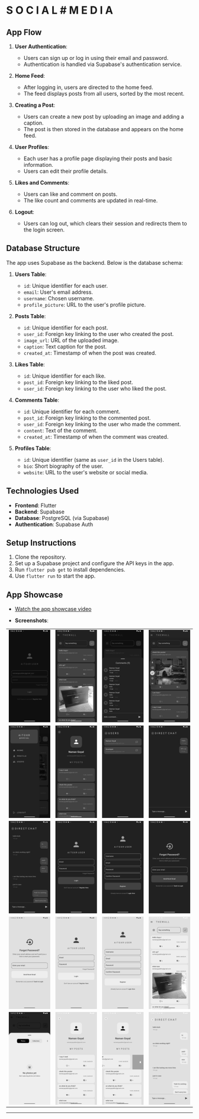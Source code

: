 # S O C I A L # M E D I A

## App Flow

1. **User Authentication**:

   - Users can sign up or log in using their email and password.
   - Authentication is handled via Supabase's authentication service.

2. **Home Feed**:

   - After logging in, users are directed to the home feed.
   - The feed displays posts from all users, sorted by the most recent.

3. **Creating a Post**:

   - Users can create a new post by uploading an image and adding a caption.
   - The post is then stored in the database and appears on the home feed.

4. **User Profiles**:

   - Each user has a profile page displaying their posts and basic information.
   - Users can edit their profile details.

5. **Likes and Comments**:

   - Users can like and comment on posts.
   - The like count and comments are updated in real-time.

6. **Logout**:

   - Users can log out, which clears their session and redirects them to the login screen.

## Database Structure

The app uses Supabase as the backend. Below is the database schema:

1. **Users Table**:

   - `id`: Unique identifier for each user.
   - `email`: User's email address.
   - `username`: Chosen username.
   - `profile_picture`: URL to the user's profile picture.

2. **Posts Table**:

   - `id`: Unique identifier for each post.
   - `user_id`: Foreign key linking to the user who created the post.
   - `image_url`: URL of the uploaded image.
   - `caption`: Text caption for the post.
   - `created_at`: Timestamp of when the post was created.

3. **Likes Table**:

   - `id`: Unique identifier for each like.
   - `post_id`: Foreign key linking to the liked post.
   - `user_id`: Foreign key linking to the user who liked the post.

4. **Comments Table**:

   - `id`: Unique identifier for each comment.
   - `post_id`: Foreign key linking to the commented post.
   - `user_id`: Foreign key linking to the user who made the comment.
   - `content`: Text of the comment.
   - `created_at`: Timestamp of when the comment was created.

5. **Profiles Table**:

   - `id`: Unique identifier (same as `user_id` in the Users table).
   - `bio`: Short biography of the user.
   - `website`: URL to the user's website or social media.

## Technologies Used

- **Frontend**: Flutter
- **Backend**: Supabase
- **Database**: PostgreSQL (via Supabase)
- **Authentication**: Supabase Auth

## Setup Instructions

1. Clone the repository.
2. Set up a Supabase project and configure the API keys in the app.
3. Run `flutter pub get` to install dependencies.
4. Use `flutter run` to start the app.

## App Showcase

- [Watch the app showcase video](https://drive.google.com/file/d/1HnwicvkMxhTIr-k4ptnqeqEY1C0smj3D/view)

- **Screenshots**:

<table>
  <tr>
    <td><img src="https://raw.githubusercontent.com/NamanGoyalK/social_media/refs/heads/main/demo_pics/Screenshot_1748190375.png" width="200"/></td>
    <td><img src="https://raw.githubusercontent.com/NamanGoyalK/social_media/refs/heads/main/demo_pics/Screenshot_1748329553.png" width="200"/></td>
    <td><img src="https://raw.githubusercontent.com/NamanGoyalK/social_media/refs/heads/main/demo_pics/Screenshot_1748329559.png" width="200"/></td>
    <td><img src="https://raw.githubusercontent.com/NamanGoyalK/social_media/refs/heads/main/demo_pics/Screenshot_1748329568.png" width="200"/></td>
  </tr>
  <tr>
    <td><img src="https://raw.githubusercontent.com/NamanGoyalK/social_media/refs/heads/main/demo_pics/Screenshot_1748329572.png" width="200"/></td>
    <td><img src="https://raw.githubusercontent.com/NamanGoyalK/social_media/refs/heads/main/demo_pics/Screenshot_1748329578.png" width="200"/></td>
    <td><img src="https://raw.githubusercontent.com/NamanGoyalK/social_media/refs/heads/main/demo_pics/Screenshot_1748329586.png" width="200"/></td>
    <td><img src="https://raw.githubusercontent.com/NamanGoyalK/social_media/refs/heads/main/demo_pics/Screenshot_1748329589.png" width="200"/></td>
  </tr>
  <tr>
    <td><img src="https://raw.githubusercontent.com/NamanGoyalK/social_media/refs/heads/main/demo_pics/Screenshot_1748329594.png" width="200"/></td>
    <td><img src="https://raw.githubusercontent.com/NamanGoyalK/social_media/refs/heads/main/demo_pics/Screenshot_1748329604.png" width="200"/></td>
    <td><img src="https://raw.githubusercontent.com/NamanGoyalK/social_media/refs/heads/main/demo_pics/Screenshot_1748329607.png" width="200"/></td>
    <td><img src="https://raw.githubusercontent.com/NamanGoyalK/social_media/refs/heads/main/demo_pics/Screenshot_1748329612.png" width="200"/></td>
  </tr>
  <tr>
    <td><img src="https://raw.githubusercontent.com/NamanGoyalK/social_media/refs/heads/main/demo_pics/Screenshot_1748329622.png" width="200"/></td>
    <td><img src="https://raw.githubusercontent.com/NamanGoyalK/social_media/refs/heads/main/demo_pics/Screenshot_1748329624.png" width="200"/></td>
    <td><img src="https://raw.githubusercontent.com/NamanGoyalK/social_media/refs/heads/main/demo_pics/Screenshot_1748329627.png" width="200"/></td>
    <td><img src="https://raw.githubusercontent.com/NamanGoyalK/social_media/refs/heads/main/demo_pics/Screenshot_1748329661.png" width="200"/></td>
  </tr>
  <tr>
    <td><img src="https://raw.githubusercontent.com/NamanGoyalK/social_media/refs/heads/main/demo_pics/Screenshot_1748329665.png" width="200"/></td>
    <td><img src="https://raw.githubusercontent.com/NamanGoyalK/social_media/refs/heads/main/demo_pics/Screenshot_1748329675.png" width="200"/></td>
    <td><img src="https://raw.githubusercontent.com/NamanGoyalK/social_media/refs/heads/main/demo_pics/Screenshot_1748329677.png" width="200"/></td>
    <td><img src="https://raw.githubusercontent.com/NamanGoyalK/social_media/refs/heads/main/demo_pics/Screenshot_1748329686.png" width="200"/></td>
  </tr>
</table>

---
